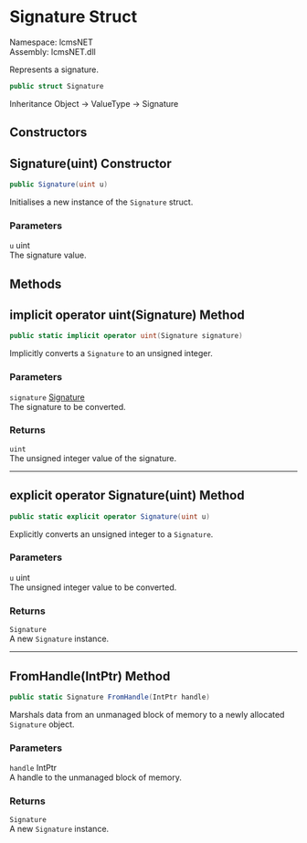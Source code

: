 # Signature Struct

Namespace: lcmsNET  
Assembly: lcmsNET.dll

Represents a signature.

```csharp
public struct Signature
```

Inheritance Object → ValueType → Signature

## Constructors
## Signature(uint) Constructor

```csharp
public Signature(uint u)
```

Initialises a new instance of the `Signature` struct.

### Parameters

`u` uint  
The signature value.

## Methods
## implicit operator uint(Signature) Method

```csharp
public static implicit operator uint(Signature signature)
```

Implicitly converts a `Signature` to an unsigned integer.

### Parameters

`signature` [Signature](./Signature.md)  
The signature to be converted.

### Returns

`uint`  
The unsigned integer value of the signature.

---
## explicit operator Signature(uint) Method

```csharp
public static explicit operator Signature(uint u)
```

Explicitly converts an unsigned integer to a `Signature`.

### Parameters

`u` uint  
The unsigned integer value to be converted.

### Returns

`Signature`  
A new `Signature` instance.

---
## FromHandle(IntPtr) Method

```csharp
public static Signature FromHandle(IntPtr handle)
```

Marshals data from an unmanaged block of memory to a newly allocated `Signature` object.

### Parameters

`handle` IntPtr  
A handle to the unmanaged block of memory.

### Returns

`Signature`  
A new `Signature` instance.
